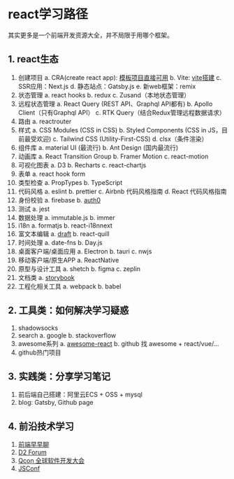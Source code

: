 # react学习路径

其实更多是一个前端开发资源大全，并不局限于用哪个框架。

## 1. react生态

1. 创建项目
  a. CRA(create react app): [模板项目直接可用](https://create-react-app.dev/docs/getting-started)
  b. Vite: [vite搭建](https://github.com/vitejs/vite)
  c. SSR应用：Next.js
  d. 静态站点：Gatsby.js
  e. 新web框架：remix
2. 状态管理
  a. react hooks
  b. redux
  c. Zusand（本地状态管理）
3. 远程状态管理
  a. React Query (REST API、Graphql API都有)
  b. Apollo Client（只有Graphql API）
  c. RTK Query（结合Redux管理远程数据请求）
4. 路由
  a. reactrouter
5. 样式
  a. CSS Modules (CSS in CSS)
  b. Styled Components (CSS in JS，目前最受欢迎)
  c. Tailwind CSS (Utility-First-CSS)
  d. clsx（条件渲染）
6. 组件库
  a. material UI (最流行)
  b. Ant Design (国内最流行)
7. 动画库
  a. React Transition Group
  b. Framer Motion
  c. react-motion
8. 可视化图表
  a. D3
  b. Recharts
  c. react-chartjs
9. 表单
  a. react hook form
10. 类型检查
  a. PropTypes
  b. TypeScript
11. 代码风格
  a. eslint
  b. prettier
  c. Airbnb 代码风格指南
  d. React 代码风格指南
12. 身份校验
  a. firebase
  b. [auth0](https://auth0.com/)
13. 测试
  a. jest
14. 数据处理
  a. immutable.js
  b. immer
15. i18n
  a. formatjs
  b. react-i18nnext
16. 富文本编辑
  a. [draft](https://draftjs.org/)
  b. react-quill
17. 时间处理
  a. date-fns
  b. Day.js
18. 桌面客户端/桌面应用
  a. Electron
  b. tauri
  c. nwjs
19. 移动客户端/原生APP
  a. ReactNative
20. 原型与设计工具
  a. shetch
  b. figma
  c. zeplin
21. 文档类
  a. [storybook](https://storybook.js.org/)
22. 工程化相关工具
  a. webpack
  b. babel

## 2. 工具类：如何解决学习疑惑

1. shadowsocks
2. search
  a. google
  b. stackoverflow
3. awesome系列
  a. [awesome-react](https://github.com/enaqx/awesome-react)
  b. github 找 awesome + react/vue/...
4. github热门项目

## 3. 实践类：分享学习笔记

1. 前后端自己搭建：阿里云ECS + OSS + mysql
2. blog: Gatsby, Github page

## 4. 前沿技术学习

1. [前端早早聊](https://www.zaozao.run/)
2. [D2 Forum](https://github.com/d2forum)
3. [Qcon 全球软件开发大会](https://qcon.infoq.cn/2023/beijing)
4. [JSConf](https://jsconf.com/)
